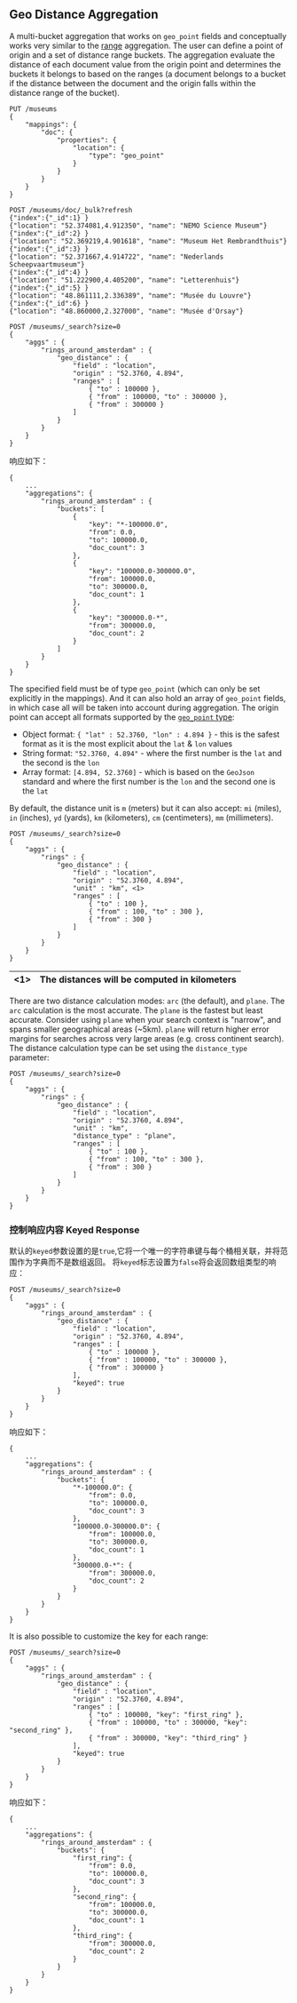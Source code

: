## Geo Distance Aggregation

A multi-bucket aggregation that works on `geo_point` fields and conceptually works very similar to the [range](search-aggregations-bucket-range-aggregation.html) aggregation. The user can define a point of origin and a set of distance range buckets. The aggregation evaluate the distance of each document value from the origin point and determines the buckets it belongs to based on the ranges (a document belongs to a bucket if the distance between the document and the origin falls within the distance range of the bucket).
    
    
    PUT /museums
    {
        "mappings": {
            "doc": {
                "properties": {
                    "location": {
                        "type": "geo_point"
                    }
                }
            }
        }
    }
    
    POST /museums/doc/_bulk?refresh
    {"index":{"_id":1} }
    {"location": "52.374081,4.912350", "name": "NEMO Science Museum"}
    {"index":{"_id":2} }
    {"location": "52.369219,4.901618", "name": "Museum Het Rembrandthuis"}
    {"index":{"_id":3} }
    {"location": "52.371667,4.914722", "name": "Nederlands Scheepvaartmuseum"}
    {"index":{"_id":4} }
    {"location": "51.222900,4.405200", "name": "Letterenhuis"}
    {"index":{"_id":5} }
    {"location": "48.861111,2.336389", "name": "Musée du Louvre"}
    {"index":{"_id":6} }
    {"location": "48.860000,2.327000", "name": "Musée d'Orsay"}
    
    POST /museums/_search?size=0
    {
        "aggs" : {
            "rings_around_amsterdam" : {
                "geo_distance" : {
                    "field" : "location",
                    "origin" : "52.3760, 4.894",
                    "ranges" : [
                        { "to" : 100000 },
                        { "from" : 100000, "to" : 300000 },
                        { "from" : 300000 }
                    ]
                }
            }
        }
    }

响应如下：
    
    
    {
        ...
        "aggregations": {
            "rings_around_amsterdam" : {
                "buckets": [
                    {
                        "key": "*-100000.0",
                        "from": 0.0,
                        "to": 100000.0,
                        "doc_count": 3
                    },
                    {
                        "key": "100000.0-300000.0",
                        "from": 100000.0,
                        "to": 300000.0,
                        "doc_count": 1
                    },
                    {
                        "key": "300000.0-*",
                        "from": 300000.0,
                        "doc_count": 2
                    }
                ]
            }
        }
    }

The specified field must be of type `geo_point` (which can only be set explicitly in the mappings). And it can also hold an array of `geo_point` fields, in which case all will be taken into account during aggregation. The origin point can accept all formats supported by the [`geo_point` type](geo-point.html):

  * Object format: `{ "lat" : 52.3760, "lon" : 4.894 }` \- this is the safest format as it is the most explicit about the `lat` & `lon` values 
  * String format: `"52.3760, 4.894"` \- where the first number is the `lat` and the second is the `lon`
  * Array format: `[4.894, 52.3760]` \- which is based on the `GeoJson` standard and where the first number is the `lon` and the second one is the `lat`



By default, the distance unit is `m` (meters) but it can also accept: `mi` (miles), `in` (inches), `yd` (yards), `km` (kilometers), `cm` (centimeters), `mm` (millimeters).
    
    
    POST /museums/_search?size=0
    {
        "aggs" : {
            "rings" : {
                "geo_distance" : {
                    "field" : "location",
                    "origin" : "52.3760, 4.894",
                    "unit" : "km", <1>
                    "ranges" : [
                        { "to" : 100 },
                        { "from" : 100, "to" : 300 },
                        { "from" : 300 }
                    ]
                }
            }
        }
    }

<1>| The distances will be computed in kilometers     
---|---  
  
There are two distance calculation modes: `arc` (the default), and `plane`. The `arc` calculation is the most accurate. The `plane` is the fastest but least accurate. Consider using `plane` when your search context is "narrow", and spans smaller geographical areas (~5km). `plane` will return higher error margins for searches across very large areas (e.g. cross continent search). The distance calculation type can be set using the `distance_type` parameter:
    
    
    POST /museums/_search?size=0
    {
        "aggs" : {
            "rings" : {
                "geo_distance" : {
                    "field" : "location",
                    "origin" : "52.3760, 4.894",
                    "unit" : "km",
                    "distance_type" : "plane",
                    "ranges" : [
                        { "to" : 100 },
                        { "from" : 100, "to" : 300 },
                        { "from" : 300 }
                    ]
                }
            }
        }
    }

### 控制响应内容 Keyed Response

默认的`keyed`参数设置的是`true`,它将一个唯一的字符串键与每个桶相关联，并将范围作为字典而不是数组返回。 将`keyed`标志设置为`false`将会返回数组类型的响应：
    
    
    POST /museums/_search?size=0
    {
        "aggs" : {
            "rings_around_amsterdam" : {
                "geo_distance" : {
                    "field" : "location",
                    "origin" : "52.3760, 4.894",
                    "ranges" : [
                        { "to" : 100000 },
                        { "from" : 100000, "to" : 300000 },
                        { "from" : 300000 }
                    ],
                    "keyed": true
                }
            }
        }
    }

响应如下：
    
    
    {
        ...
        "aggregations": {
            "rings_around_amsterdam" : {
                "buckets": {
                    "*-100000.0": {
                        "from": 0.0,
                        "to": 100000.0,
                        "doc_count": 3
                    },
                    "100000.0-300000.0": {
                        "from": 100000.0,
                        "to": 300000.0,
                        "doc_count": 1
                    },
                    "300000.0-*": {
                        "from": 300000.0,
                        "doc_count": 2
                    }
                }
            }
        }
    }

It is also possible to customize the key for each range:
    
    
    POST /museums/_search?size=0
    {
        "aggs" : {
            "rings_around_amsterdam" : {
                "geo_distance" : {
                    "field" : "location",
                    "origin" : "52.3760, 4.894",
                    "ranges" : [
                        { "to" : 100000, "key": "first_ring" },
                        { "from" : 100000, "to" : 300000, "key": "second_ring" },
                        { "from" : 300000, "key": "third_ring" }
                    ],
                    "keyed": true
                }
            }
        }
    }

响应如下：
    
    
    {
        ...
        "aggregations": {
            "rings_around_amsterdam" : {
                "buckets": {
                    "first_ring": {
                        "from": 0.0,
                        "to": 100000.0,
                        "doc_count": 3
                    },
                    "second_ring": {
                        "from": 100000.0,
                        "to": 300000.0,
                        "doc_count": 1
                    },
                    "third_ring": {
                        "from": 300000.0,
                        "doc_count": 2
                    }
                }
            }
        }
    }

